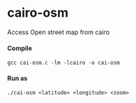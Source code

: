 # cairo-osm
Access Open street map from cairo

#### Compile 
`gcc cai-osm.c -lm -lcairo -o cai-osm`

#### Run as

`./cai-osm <latitude> <longitude> <zoom>`


